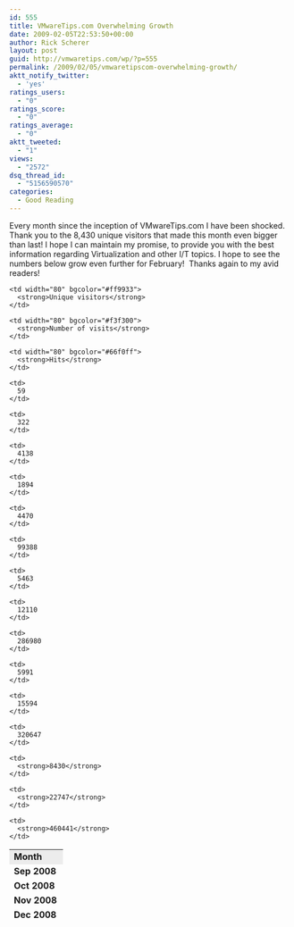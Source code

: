 ```yaml
---
id: 555
title: VMwareTips.com Overwhelming Growth
date: 2009-02-05T22:53:50+00:00
author: Rick Scherer
layout: post
guid: http://vmwaretips.com/wp/?p=555
permalink: /2009/02/05/vmwaretipscom-overwhelming-growth/
aktt_notify_twitter:
  - 'yes'
ratings_users:
  - "0"
ratings_score:
  - "0"
ratings_average:
  - "0"
aktt_tweeted:
  - "1"
views:
  - "2572"
dsq_thread_id:
  - "5156590570"
categories:
  - Good Reading
---
```

Every month since the inception of VMwareTips.com I have been shocked.  Thank you to the 8,430 unique visitors that made this month even bigger than last! I hope I can maintain my promise, to provide you with the best information regarding Virtualization and other I/T topics. I hope to see the numbers below grow even further for February!  Thanks again to my avid readers!

<table style="height: 124px;" border="0" width="474">
  <tr>
    <td width="80" bgcolor="#ececec">
      <strong>Month</strong>
    </td>
    
    <td width="80" bgcolor="#ff9933">
      <strong>Unique visitors</strong>
    </td>
    
    <td width="80" bgcolor="#f3f300">
      <strong>Number of visits</strong>
    </td>
    
    <td width="80" bgcolor="#66f0ff">
      <strong>Hits</strong>
    </td>
  </tr>
  
  <tr>
    <td>
      <strong>Sep 2008</strong>
    </td>
    
    <td>
      59
    </td>
    
    <td>
      322
    </td>
    
    <td>
      4138
    </td>
  </tr>
  
  <tr>
    <td>
      <strong>Oct 2008</strong>
    </td>
    
    <td>
      1894
    </td>
    
    <td>
      4470
    </td>
    
    <td>
      99388
    </td>
  </tr>
  
  <tr>
    <td>
      <strong>Nov 2008</strong>
    </td>
    
    <td>
      5463
    </td>
    
    <td>
      12110
    </td>
    
    <td>
      286980
    </td>
  </tr>
  
  <tr>
    <td>
      <strong>Dec 2008</strong>
    </td>
    
    <td>
      5991
    </td>
    
    <td>
      15594
    </td>
    
    <td>
      320647
    </td>
  </tr>
  
  <tr>
    <td>
      <strong>Jan 2009</strong>
    </td>
    
    <td>
      <strong>8430</strong>
    </td>
    
    <td>
      <strong>22747</strong>
    </td>
    
    <td>
      <strong>460441</strong>
    </td>
  </tr>
</table>